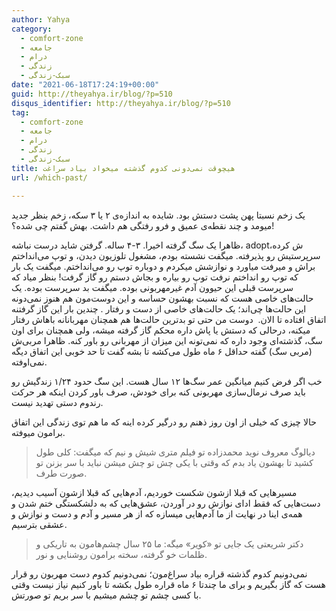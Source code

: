 ```yaml
---
author: Yahya
category:
  - comfort-zone
  - جامعه
  - درام
  - زندگی
  - سبک-زندگی
date: "2021-06-18T17:24:19+00:00"
guid: http://theyahya.ir/blog/?p=510
disqus_identifier: http://theyahya.ir/blog/?p=510
tag:
  - comfort-zone
  - جامعه
  - درام
  - زندگی
  - سبک-زندگی
title: هیچوقت نمی‌دونی کدوم گذشته میخواد بیاد سراغت
url: /which-past/

---
```

یک زخم نسبتا پهن پشت دستش بود. شایده به اندازه‌ی ۲ یا ۳ سکه‌، زخم بنظر جدید میومد و چند نقطه‌ی عمیق و فرو رفتگی هم داشت. بهش گفتم چی شده؟!

ظاهرا یک سگ گرفته اخیرا. ۳-۴ ساله. گرفتن شاید درست نباشه، adoptش کرده، سرپرستیش رو پذیرفته. میگفت نشسته بودم، مشغول تلوزیون دیدن، و توپ می‌انداختم براش و میرفت میاورد و نوازشش میکردم و دوباره توپ رو می‌انداختم. میگفت یک بار که توپ رو انداختم نرفت توپ رو بیاره و بجاش دستم رو گاز گرفت! بنظر میاد که سرپرست قبلی این حیوون آدم غیرمهربونی بوده. میگفت بد سرپرست بوده. یک حالت‌های خاصی هست که نسبت بهشون حساسه و این دوست‌مون هم هنوز نمی‌دونه این حالت‌ها چی‌اند؛ یک حالت‌های خاصی از دست و رفتار . چندین بار این گاز گرفتنه اتفاق افتاده تا الان.  دوست من حتی تو بدترین حالت‌ها هم همچنان مهربانانه باهاش رفتار میکنه، درحالی که دستش یا پاش داره محکم گاز گرفته میشه، ولی همچنان برای اون سگ، گذشته‌ای وجود داره که نمی‌تونه این میزان از مهربانی رو باور کنه. ظاهرا مربی‌ش (مربی سگ) گفته حداقل ۶ ماه طول می‌کشه تا بشه گفت تا حد خوبی این اتفاق دیگه نمی‌اوفته.

خب اگر فرض کنیم میانگین عمر سگ‌ها ۱۲ سال هست. این سگ حدود ۱/۲۴ زندگیش رو باید صرف نرمال‌سازی مهربونی کنه برای خودش، صرف باور کردن اینکه هر حرکت رندوم دستی تهدید نیست.

حالا چیزی که خیلی از اون روز ذهنم رو درگیر کرده اینه که ما هم توی زندگی این اتفاق برامون میوفته.

> دیالوگ معروف نوید محمدزاده تو فیلم متری شیش و نیم که میگفت: کلی طول کشید تا بهشون یاد بدم که وقتی با یکی چش تو چش میشن نباید با سر بزنن تو صورت طرف.

مسیرهایی که قبلا ازشون شکست خوردیم، آدم‌هایی که قبلا ازشون آسیب دیدیم، دست‌هایی که فقط ادای نوازش رو در آوردن، عشق‌هایی که به دلشکستگی ختم شدن و همه‌ی اینا در نهایت از ما آدم‌هایی میسازه که از هر مسیر و آدم و دست و نوازش و عشقی بترسیم.

> دکتر شریعتی یک جایی تو «کویر» میگه:‌ ما ۲۵ سال چشم‌هامون به تاریکی و ظلمات خو گرفته، سخته برامون روشنایی و نور.

نمی‌دونیم کدوم گذشته قراره بیاد سراغ‌مون؛ نمی‌دونیم کدوم دست مهر‌بون رو قرار هست که گاز بگیریم و برای ما چندتا ۶ ماه قراره طول بکشه تا باور کنیم نیاز نیست وقتی با کسی چشم تو چشم میشیم با سر بریم تو صورتش.
